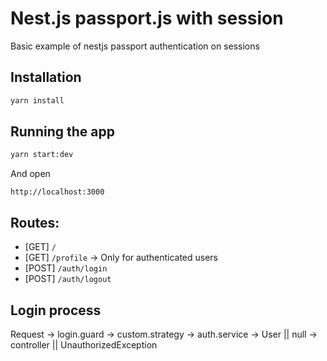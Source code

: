 # Nest.js passport.js with session

Basic example of nestjs passport authentication on sessions

## Installation

```bash
yarn install
```

## Running the app

```bash
yarn start:dev
```

And open
```
http://localhost:3000
```

## Routes:

- [GET] `/`
- [GET] `/profile` -> Only for authenticated users
- [POST] `/auth/login`
- [POST] `/auth/logout`


## Login process

Request -> login.guard -> custom.strategy -> auth.service -> User || null -> controller || UnauthorizedException
